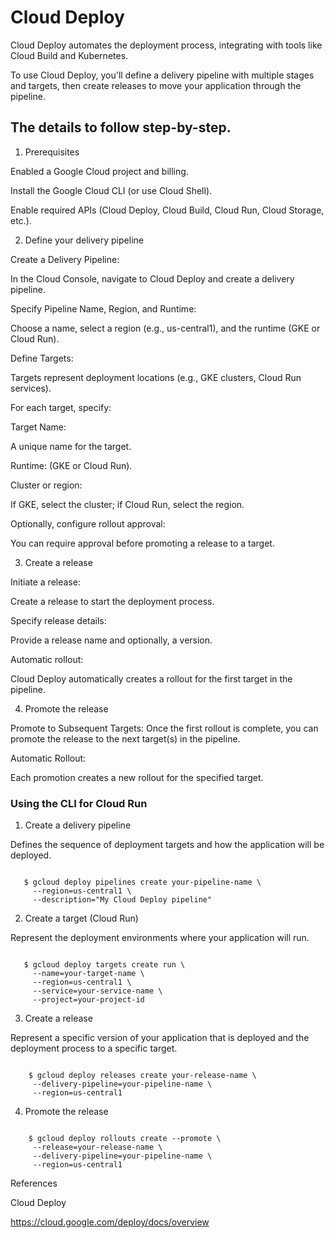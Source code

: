 # Cloud Deploy

Cloud Deploy automates the deployment process, integrating with tools like Cloud Build and Kubernetes.

To use Cloud Deploy, you'll define a delivery pipeline with multiple stages and targets, then create releases to move your application through the pipeline.

## The details to follow step-by-step.

1. Prerequisites

Enabled a Google Cloud project and billing. 

Install the Google Cloud CLI (or use Cloud Shell).

Enable required APIs (Cloud Deploy, Cloud Build, Cloud Run, Cloud Storage, etc.).

2. Define your delivery pipeline

Create a Delivery Pipeline: 

In the Cloud Console, navigate to Cloud Deploy and create a delivery pipeline.

Specify Pipeline Name, Region, and Runtime: 

Choose a name, select a region (e.g., us-central1), and the runtime (GKE or Cloud Run).

Define Targets: 

Targets represent deployment locations (e.g., GKE clusters, Cloud Run services). 

For each target, specify:

Target Name: 

A unique name for the target.

Runtime: (GKE or Cloud Run).

Cluster or region: 

If GKE, select the cluster; if Cloud Run, select the region.

Optionally, configure rollout approval: 

You can require approval before promoting a release to a target.

3. Create a release

Initiate a release: 

Create a release to start the deployment process.

Specify release details: 

Provide a release name and optionally, a version.

Automatic rollout: 

Cloud Deploy automatically creates a rollout for the first target in the pipeline.

4. Promote the release

Promote to Subsequent Targets: Once the first rollout is complete, you can promote the release to the next target(s) in the pipeline.

Automatic Rollout: 

Each promotion creates a new rollout for the specified target. 

### Using the CLI for Cloud Run

1. Create a delivery pipeline

Defines the sequence of deployment targets and how the application will be deployed. 

```

   $ gcloud deploy pipelines create your-pipeline-name \
     --region=us-central1 \
     --description="My Cloud Deploy pipeline"

```

2. Create a target (Cloud Run)

Represent the deployment environments where your application will run. 

```

   $ gcloud deploy targets create run \
     --name=your-target-name \
     --region=us-central1 \
     --service=your-service-name \
     --project=your-project-id

```

3. Create a release


Represent a specific version of your application that is deployed and the deployment process to a specific target. 

```

	$ gcloud deploy releases create your-release-name \
     --delivery-pipeline=your-pipeline-name \
     --region=us-central1

```

4. Promote the release

```

	$ gcloud deploy rollouts create --promote \
     --release=your-release-name \
     --delivery-pipeline=your-pipeline-name \
     --region=us-central1

```

References

Cloud Deploy

https://cloud.google.com/deploy/docs/overview

